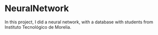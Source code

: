 # NeuralNetwork
In this project, I did a neural network, with a database with students from Instituto Tecnológico de Morelia. 
